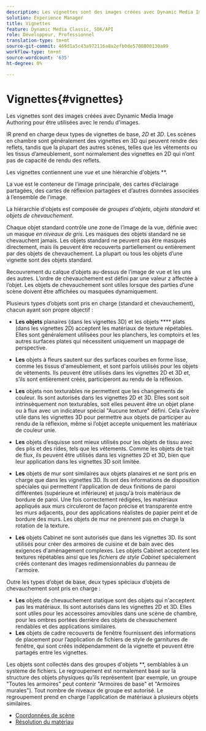 ```yaml
---
description: Les vignettes sont des images créées avec Dynamic Media Image Authoring pour être utilisées avec le rendu d’images.
solution: Experience Manager
title: Vignettes
feature: Dynamic Media Classic, SDK/API
role: Développeur, Professionnel
translation-type: tm+mt
source-git-commit: 469d1a5c43a972116a8a2efb0de5708800130a99
workflow-type: tm+mt
source-wordcount: '635'
ht-degree: 0%

---
```



# Vignettes{#vignettes}

Les vignettes sont des images créées avec Dynamic Media Image Authoring pour être utilisées avec le rendu d’images.

IR prend en charge deux types de vignettes de base, *2D* et *3D*. Les scènes en chambre sont généralement des vignettes en 3D qui peuvent rendre des reflets, tandis que la plupart des autres scènes, telles que les vêtements ou les tissus d’ameublement, sont normalement des vignettes en 2D qui n’ont pas de capacité de rendu des reflets.

Les vignettes contiennent une *vue* et une hiérarchie d&#39;objets **.

La vue est le conteneur de l’image principale, des cartes d’éclairage partagées, des cartes de réflexion partagées et d’autres données associées à l’ensemble de l’image.

La hiérarchie d&#39;objets est composée de *groupes d&#39;objets*, *objets standard* et *objets de chevauchement*.

Chaque objet standard contrôle une zone de l’image de la vue, définie avec un masque *en niveaux de gris*. Les masques des objets standard ne se chevauchent jamais. Les objets standard ne peuvent pas être masqués directement, mais ils peuvent être recouverts partiellement ou entièrement par des objets de chevauchement. La plupart ou tous les objets d’une vignette sont des objets standard.

Recouvrement du calque d’objets au-dessus de l’image de vue et les uns des autres. L’ordre de chevauchement est défini par une valeur z affectée à l’objet. Les objets de chevauchement sont utiles lorsque des parties d’une scène doivent être affichées ou masquées dynamiquement.

Plusieurs types d’objets sont pris en charge (standard et chevauchement), chacun ayant son propre objectif :

* **Les objets**  planaires (dans les vignettes 3D) et les objets **** plats (dans les vignettes 2D) acceptent les matériaux de texture répétables. Elles sont généralement utilisées pour les planchers, les comptoirs et les autres surfaces plates qui nécessitent uniquement un mappage de perspective.

* **Les** objets à fleurs sautent sur des surfaces courbes en forme lisse, comme les tissus d&#39;ameublement, et sont parfois utilisés pour les objets de vêtements. Ils peuvent être utilisés dans les vignettes 2D et 3D et, s’ils sont entièrement créés, participeront au rendu de la réflexion.
* **Les** objets non texturables ne permettent que les changements de couleur. Ils sont autorisés dans les vignettes 2D et 3D. Elles sont soit intrinsèquement non texturables, soit elles peuvent être un objet plane ou à flux avec un indicateur spécial &quot;Aucune texture&quot; défini. Cela s’avère utile dans les vignettes 3D pour permettre aux objets de participer au rendu de la réflexion, même si l’objet accepte uniquement les matériaux de couleur unie.
* **Les** objets d’esquisse sont mieux utilisés pour les objets de tissu avec des plis et des rides, tels que les vêtements. Comme les objets de trait de flux, ils peuvent être utilisés dans les vignettes 2D et 3D, bien que leur application dans les vignettes 3D soit limitée.
* **Les** objets de mur sont similaires aux objets planaires et ne sont pris en charge que dans les vignettes 3D. Ils ont des informations de disposition spéciales qui permettent l&#39;application de deux finitions de paroi différentes (supérieure et inférieure) et jusqu&#39;à trois matériaux de bordure de paroi. Une fois correctement rédigées, les matériaux appliqués aux murs circuleront de façon précise et transparente entre les murs adjacents, pour des applications réalistes de papier peint et de bordure des murs. Les objets de mur ne prennent pas en charge la rotation de la texture.
* **Les** objets Cabinet ne sont autorisés que dans les vignettes 3D. Ils sont utilisés pour créer des armoires de cuisine et de bain avec des exigences d&#39;aménagement complexes. Les objets Cabinet acceptent les textures répétables ainsi que les *fichiers de style Cabinet* spécialement créés contenant des images redimensionnables du panneau de l&#39;armoire.

Outre les types d’objet de base, deux types spéciaux d’objets de chevauchement sont pris en charge :

* **Les** objets de chevauchement statique sont des objets qui n&#39;acceptent pas les matériaux. Ils sont autorisés dans les vignettes 2D et 3D. Elles sont utiles pour les accessoires amovibles dans une scène de chambre, pour les ombres portées derrière des objets de chevauchement rendables et des applications similaires.
* **Les** objets de cadre recouverts de fenêtre fournissent des informations de placement pour l’application de fichiers de style de garnitures de fenêtre, qui sont créés indépendamment de la vignette et peuvent être partagés entre les vignettes.

Les objets sont collectés dans des groupes d&#39;objets **, semblables à un système de fichiers. Le regroupement est normalement basé sur la structure des objets physiques qu’ils représentent (par exemple, un groupe &quot;Toutes les armoires&quot; peut contenir &quot;Armoires de base&quot; et &quot;Armoires murales&quot;). Tout nombre de niveaux de groupe est autorisé. Le regroupement prend en charge l&#39;application de matériaux à plusieurs objets similaires.

* [Coordonnées de scène](c-ir-scene-coordinates.md)
* [Résolution du matériau](c-ir-material-resolution.md)
